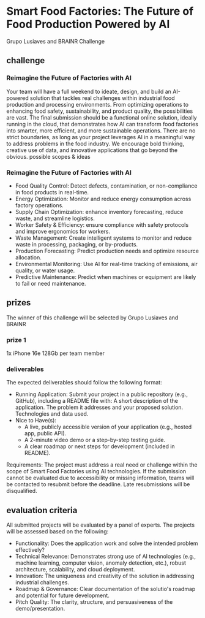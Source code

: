 # Smart Food Factories: The Future of Food Production Powered by AI
Grupo Lusiaves and BRAINR Challenge

## challenge

### Reimagine the Future of Factories with AI
Your team will have a full weekend to ideate, design, and build an AI-powered solution that tackles real challenges within industrial food production and processing environments. From optimizing operations to enhancing food safety, sustainability, and product quality, the possibilities are vast.
The final submission should be a functional online solution, ideally running in the cloud, that demonstrates how AI can transform food factories into smarter, more efficient, and more sustainable operations. There are no strict boundaries, as long as your project leverages AI in a meaningful way to address problems in the food industry.
We encourage bold thinking, creative use of data, and innovative applications that go beyond the obvious.
possible scopes & ideas

### Reimagine the Future of Factories with AI
- Food Quality Control: Detect defects, contamination, or non-compliance in food products in real-time.
- Energy Optimization: Monitor and reduce energy consumption across factory operations.
- Supply Chain Optimization: enhance inventory forecasting, reduce waste, and streamline logistics.
- Worker Safety & Efficiency: ensure compliance with safety protocols and improve ergonomics for workers.
- Waste Management: Create intelligent systems to monitor and reduce waste in processing, packaging, or by-products.
- Production Forecasting: Predict production needs and optimize resource allocation.
- Environmental Monitoring: Use AI for real-time tracking of emissions, air quality, or water usage.
- Predictive Maintenance: Predict when machines or equipment are likely to fail or need maintenance.


## prizes
The winner of this challenge will be selected by Grupo Lusiaves and BRAINR

### prize 1
1x iPhone 16e 128Gb per team member

### deliverables
The expected deliverables should follow the following format:
- Running Application: Submit your project in a public repository (e.g., GitHub), including a README file with:
A short description of the application.
The problem it addresses and your proposed solution.
Technologies and data used.
- Nice to Have(s):
  - A live, publicly accessible version of your application (e.g., hosted app, public API).
  - A 2-minute video demo or a step-by-step testing guide.
  - A clear roadmap or next steps for development (included in README).

Requirements: The project must address a real need or challenge within the scope of Smart Food Factories using AI technologies.
If the submission cannot be evaluated due to accessibility or missing information, teams will be contacted to resubmit before the deadline. Late resubmissions will be disqualified.


## evaluation criteria
All submitted projects will be evaluated by a panel of experts. The projects will be assessed based on the following:
- Functionality: Does the application work and solve the intended problem effectively?
- Technical Relevance: Demonstrates strong use of AI technologies (e.g., machine learning, computer vision, anomaly detection, etc.), robust architecture, scalability, and cloud deployment.
- Innovation: The uniqueness and creativity of the solution in addressing industrial challenges.
- Roadmap & Governance: Clear documentation of the solutio's roadmap and potential for future development.
- Pitch Quality: The clarity, structure, and persuasiveness of the demo/presentation.